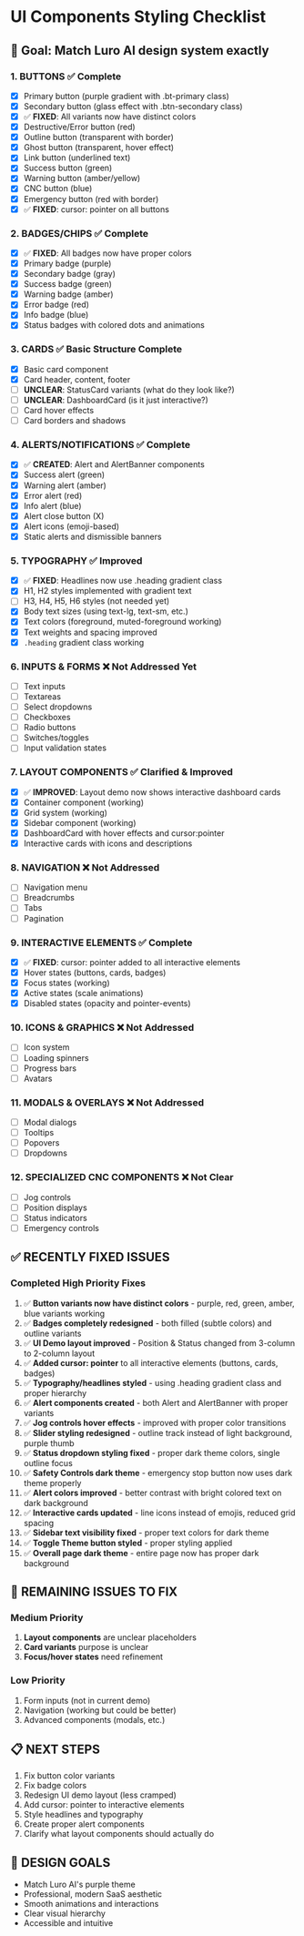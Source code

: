 # UI Components Styling Checklist

## 🎯 **Goal**: Match Luro AI design system exactly

### **1. BUTTONS** ✅ Complete
- [x] Primary button (purple gradient with .bt-primary class)
- [x] Secondary button (glass effect with .btn-secondary class) 
- [x] ✅ **FIXED**: All variants now have distinct colors
- [x] Destructive/Error button (red)
- [x] Outline button (transparent with border)
- [x] Ghost button (transparent, hover effect)
- [x] Link button (underlined text)
- [x] Success button (green)
- [x] Warning button (amber/yellow)
- [x] CNC button (blue)
- [x] Emergency button (red with border)
- [x] ✅ **FIXED**: cursor: pointer on all buttons

### **2. BADGES/CHIPS** ✅ Complete
- [x] ✅ **FIXED**: All badges now have proper colors
- [x] Primary badge (purple)
- [x] Secondary badge (gray)
- [x] Success badge (green)
- [x] Warning badge (amber)
- [x] Error badge (red)
- [x] Info badge (blue)
- [x] Status badges with colored dots and animations

### **3. CARDS** ✅ Basic Structure Complete
- [x] Basic card component
- [x] Card header, content, footer
- [ ] **UNCLEAR**: StatusCard variants (what do they look like?)
- [ ] **UNCLEAR**: DashboardCard (is it just interactive?)
- [ ] Card hover effects
- [ ] Card borders and shadows

### **4. ALERTS/NOTIFICATIONS** ✅ Complete
- [x] ✅ **CREATED**: Alert and AlertBanner components
- [x] Success alert (green)
- [x] Warning alert (amber) 
- [x] Error alert (red)
- [x] Info alert (blue)
- [x] Alert close button (X)
- [x] Alert icons (emoji-based)
- [x] Static alerts and dismissible banners

### **5. TYPOGRAPHY** ✅ Improved
- [x] ✅ **FIXED**: Headlines now use .heading gradient class
- [x] H1, H2 styles implemented with gradient text
- [ ] H3, H4, H5, H6 styles (not needed yet)
- [x] Body text sizes (using text-lg, text-sm, etc.)
- [x] Text colors (foreground, muted-foreground working)
- [x] Text weights and spacing improved
- [x] `.heading` gradient class working

### **6. INPUTS & FORMS** ❌ Not Addressed Yet
- [ ] Text inputs
- [ ] Textareas
- [ ] Select dropdowns
- [ ] Checkboxes
- [ ] Radio buttons
- [ ] Switches/toggles
- [ ] Input validation states

### **7. LAYOUT COMPONENTS** ✅ Clarified & Improved
- [x] ✅ **IMPROVED**: Layout demo now shows interactive dashboard cards
- [x] Container component (working)
- [x] Grid system (working)
- [x] Sidebar component (working)
- [x] DashboardCard with hover effects and cursor:pointer
- [x] Interactive cards with icons and descriptions

### **8. NAVIGATION** ❌ Not Addressed
- [ ] Navigation menu
- [ ] Breadcrumbs
- [ ] Tabs
- [ ] Pagination

### **9. INTERACTIVE ELEMENTS** ✅ Complete
- [x] ✅ **FIXED**: cursor: pointer added to all interactive elements
- [x] Hover states (buttons, cards, badges)
- [x] Focus states (working)
- [x] Active states (scale animations)
- [x] Disabled states (opacity and pointer-events)

### **10. ICONS & GRAPHICS** ❌ Not Addressed
- [ ] Icon system
- [ ] Loading spinners
- [ ] Progress bars
- [ ] Avatars

### **11. MODALS & OVERLAYS** ❌ Not Addressed
- [ ] Modal dialogs
- [ ] Tooltips
- [ ] Popovers
- [ ] Dropdowns

### **12. SPECIALIZED CNC COMPONENTS** ❌ Not Clear
- [ ] Jog controls
- [ ] Position displays
- [ ] Status indicators
- [ ] Emergency controls

## ✅ **RECENTLY FIXED ISSUES**

### **Completed High Priority Fixes**
1. ✅ **Button variants now have distinct colors** - purple, red, green, amber, blue variants working
2. ✅ **Badges completely redesigned** - both filled (subtle colors) and outline variants
3. ✅ **UI Demo layout improved** - Position & Status changed from 3-column to 2-column layout  
4. ✅ **Added cursor: pointer** to all interactive elements (buttons, cards, badges)
5. ✅ **Typography/headlines styled** - using .heading gradient class and proper hierarchy
6. ✅ **Alert components created** - both Alert and AlertBanner with proper variants
7. ✅ **Jog controls hover effects** - improved with proper color transitions
8. ✅ **Slider styling redesigned** - outline track instead of light background, purple thumb
9. ✅ **Status dropdown styling fixed** - proper dark theme colors, single outline focus
10. ✅ **Safety Controls dark theme** - emergency stop button now uses dark theme properly
11. ✅ **Alert colors improved** - better contrast with bright colored text on dark background  
12. ✅ **Interactive cards updated** - line icons instead of emojis, reduced grid spacing
13. ✅ **Sidebar text visibility fixed** - proper text colors for dark theme
14. ✅ **Toggle Theme button styled** - proper styling applied
15. ✅ **Overall page dark theme** - entire page now has proper dark background

## 🚨 **REMAINING ISSUES TO FIX**

### **Medium Priority**
1. **Layout components** are unclear placeholders
2. **Card variants** purpose is unclear
3. **Focus/hover states** need refinement

### **Low Priority**
1. Form inputs (not in current demo)
2. Navigation (working but could be better)
3. Advanced components (modals, etc.)

## 📋 **NEXT STEPS**
1. Fix button color variants
2. Fix badge colors
3. Redesign UI demo layout (less cramped)
4. Add cursor: pointer to interactive elements
5. Style headlines and typography
6. Create proper alert components
7. Clarify what layout components should actually do

## 🎨 **DESIGN GOALS**
- Match Luro AI's purple theme
- Professional, modern SaaS aesthetic
- Smooth animations and interactions
- Clear visual hierarchy
- Accessible and intuitive